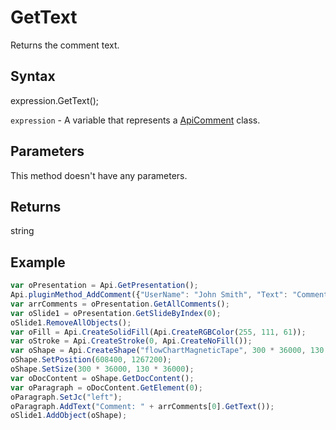 # GetText

Returns the comment text.

## Syntax

expression.GetText();

`expression` - A variable that represents a [ApiComment](../ApiComment.md) class.

## Parameters

This method doesn't have any parameters.

## Returns

string

## Example



```javascript
var oPresentation = Api.GetPresentation();
Api.pluginMethod_AddComment({"UserName": "John Smith", "Text": "Comment 1"});
var arrComments = oPresentation.GetAllComments();
var oSlide1 = oPresentation.GetSlideByIndex(0);
oSlide1.RemoveAllObjects();
var oFill = Api.CreateSolidFill(Api.CreateRGBColor(255, 111, 61));
var oStroke = Api.CreateStroke(0, Api.CreateNoFill());
var oShape = Api.CreateShape("flowChartMagneticTape", 300 * 36000, 130 * 36000, oFill, oStroke);
oShape.SetPosition(608400, 1267200);
oShape.SetSize(300 * 36000, 130 * 36000);
var oDocContent = oShape.GetDocContent();
var oParagraph = oDocContent.GetElement(0);
oParagraph.SetJc("left");
oParagraph.AddText("Comment: " + arrComments[0].GetText());
oSlide1.AddObject(oShape);
```
